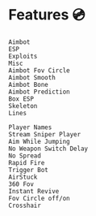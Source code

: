 # Features 💿
    Aimbot
    ESP
    Exploits
    Misc
    Aimbot Fov Circle
    Aimbot Smooth
    Aimbot Bone
    Aimbot Prediction
    Box ESP
    Skeleton
    Lines

    Player Names
    Stream Sniper Player
    Aim While Jumping
    No Weapon Switch Delay
    No Spread
    Rapid Fire
    Trigger Bot
    AirStuck
    360 Fov
    Instant Revive
    Fov Circle off/on
    Crosshair
